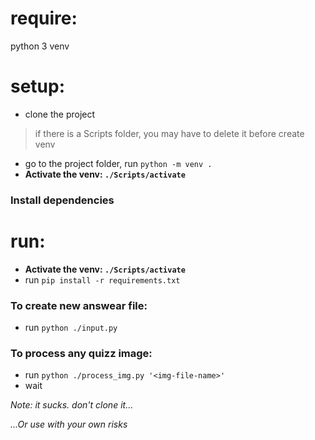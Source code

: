 # require:
python 3
venv
# setup:
- clone the project
>if there is a Scripts folder, you may have to delete it before create venv
- go to the project folder, run `python -m venv .`
- **Activate the venv: `./Scripts/activate`**
### Install dependencies
# run:
- **Activate the venv: `./Scripts/activate`**
- run `pip install -r requirements.txt`
### To create new answear file:
- run `python ./input.py`
### To process any quizz image:
- run `python ./process_img.py '<img-file-name>'`
- wait

*Note: it sucks. don't clone it...*

*...Or use with your own risks*
